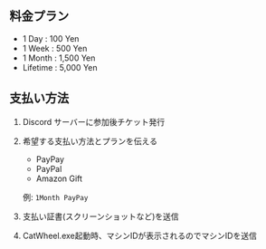 ## 料金プラン
- 1 Day : 100 Yen
- 1 Week : 500 Yen
- 1 Month : 1,500 Yen
- Lifetime : 5,000 Yen

## 支払い方法
1. Discord サーバーに参加後チケット発行
2. 希望する支払い方法とプランを伝える
    - PayPay
    - PayPal
    - Amazon Gift

    例: `1Month PayPay`

3. 支払い証書(スクリーンショットなど)を送信
4. CatWheel.exe起動時、マシンIDが表示されるのでマシンIDを送信
